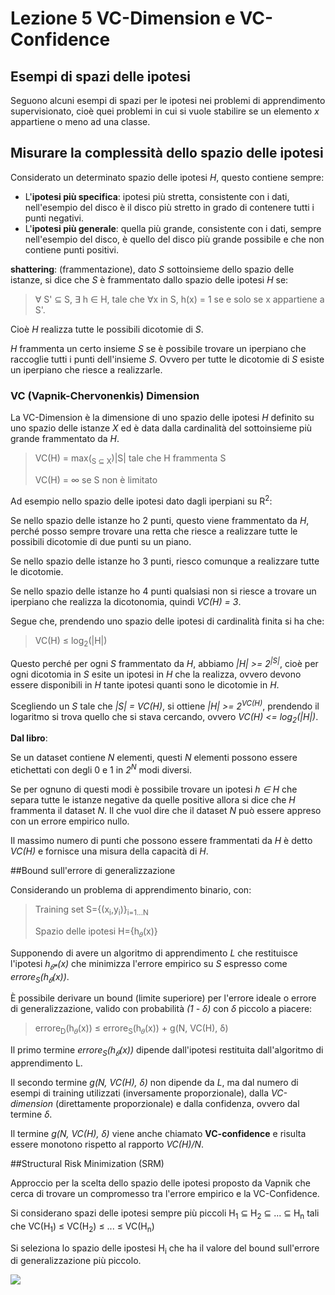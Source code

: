 # Lezione 5 VC-Dimension e VC-Confidence

## Esempi di spazi delle ipotesi

Seguono alcuni esempi di spazi per le ipotesi nei problemi di apprendimento supervisionato, cioè quei problemi in cui si vuole stabilire se un elemento *x* appartiene o meno ad una classe.


## Misurare la complessità dello spazio delle ipotesi

Considerato un determinato spazio delle ipotesi *H*, questo contiene sempre:

- L'**ipotesi più specifica**: ipotesi più stretta, consistente con i dati, nell'esempio del disco è il disco più stretto in grado di contenere tutti i punti negativi.
- L'**ipotesi più generale**: quella più grande, consistente con i dati, sempre nell'esempio del disco, è quello del disco più grande possibile e che non contiene punti positivi.

**shattering**: (frammentazione), dato *S* sottoinsieme dello spazio delle istanze, si dice che *S* è frammentato dallo spazio delle ipotesi *H* se:

> ∀ S' ⊆ S, ∃ h ∈ H, tale che ∀x in S, h(x) = 1 se e solo se x appartiene a S'.

Cioè *H* realizza tutte le possibili dicotomie di *S*.

*H* frammenta un certo insieme *S* se è possibile trovare un iperpiano che raccoglie tutti i punti dell'insieme *S*. Ovvero per tutte le dicotomie di *S* esiste un iperpiano che riesce a realizzarle.

### VC (Vapnik-Chervonenkis) Dimension

La VC-Dimension è la dimensione di uno spazio delle ipotesi *H* definito su uno spazio delle istanze *X* ed è data dalla cardinalità del sottoinsieme più grande frammentato da *H*.

> VC(H) = max(<sub>S ⊆ X</sub>)|S| tale che H frammenta S
> 
> VC(H) = ∞ se S non è limitato

Ad esempio nello spazio delle ipotesi dato dagli iperpiani su R<sup>2</sup>:

Se nello spazio delle istanze ho 2 punti, questo viene frammentato da *H*, perché posso sempre trovare una retta che riesce a realizzare tutte le possibili dicotomie di due punti su un piano.

Se nello spazio delle istanze ho 3 punti, riesco comunque a realizzare tutte le dicotomie.

Se nello spazio delle istanze ho 4 punti qualsiasi non si riesce a trovare un iperpiano che realizza la dicotonomia, quindi *VC(H) = 3*.

Segue che, prendendo uno spazio delle ipotesi di cardinalità finita si ha che:

> VC(H) ≤ log<sub>2</sub>(|H|)

Questo perché per ogni *S* frammentato da *H*, abbiamo *|H| >= 2<sup>|S|</sup>*, cioè per ogni dicotomia in *S* esite un ipotesi in *H* che la realizza, ovvero devono essere disponibili in *H* tante ipotesi quanti sono le dicotomie in *H*.

Scegliendo un *S* tale che *|S| = VC(H)*, si ottiene *|H| >= 2<sup>VC(H)</sup>*, prendendo il logaritmo si trova quello che si stava cercando, ovvero *VC(H) <= log<sub>2</sub>(|H|)*.

**Dal libro**:

Se un dataset contiene *N* elementi, questi *N* elementi possono essere etichettati con degli 0 e 1 in *2<sup>N</sup>* modi diversi.

Se per ognuno di questi modi è possibile trovare un ipotesi *h ∈ H* che separa tutte le istanze negative da quelle positive allora si dice che *H* frammenta il dataset *N*. Il che vuol dire che il dataset *N* può essere appreso con un errore empirico nullo.

Il massimo numero di punti che possono essere frammentati da *H* è detto *VC(H)* e fornisce una misura della capacità di *H*.

##Bound sull'errore di generalizzazione

Considerando un problema di apprendimento binario, con: 

> Training set S={(x<sub>i</sub>,y<sub>i</sub>)}<sub>i=1...N</sub>
>
>Spazio delle ipotesi H={h<sub>𝜃</sub>(x)}

Supponendo di avere un algoritmo di apprendimento *L* che restituisce l'ipotesi _h<sub>𝜃\*</sub>(x)_ che minimizza l'errore empirico su *S* espresso come *errore<sub>S</sub>(h<sub>𝜃</sub>(x))*.

È possibile derivare un bound (limite superiore) per l'errore ideale o errore di generalizzazione, valido con probabilità *(1 - δ)* con *δ* piccolo a piacere:

> errore<sub>D</sub>(h<sub>𝜃</sub>(x)) ≤ errore<sub>S</sub>(h<sub>𝜃</sub>(x)) + g(N, VC(H), δ)

Il primo termine *errore<sub>S</sub>(h<sub>𝜃</sub>(x))* dipende dall'ipotesi restituita dall'algoritmo di apprendimento L.

Il secondo termine *g(N, VC(H), δ)* non dipende da *L*, ma dal numero di esempi di training utilizzati (inversamente proporzionale), dalla *VC-dimension* (direttamente proporzionale) e dalla confidenza, ovvero dal termine *δ*.

Il termine *g(N, VC(H), δ)* viene anche chiamato **VC-confidence** e risulta essere monotono rispetto al rapporto *VC(H)/N*.

##Structural Risk Minimization (SRM)

Approccio per la scelta dello spazio delle ipotesi proposto da Vapnik che cerca di trovare un compromesso tra l'errore empirico e la VC-Confidence.

Si considerano spazi delle ipotesi sempre più piccoli H<sub>1</sub> ⊆ H<sub>2</sub> ⊆ ... ⊆ H<sub>n</sub> tali che VC(H<sub>1</sub>) ≤ VC(H<sub>2</sub>) ≤ ... ≤ VC(H<sub>n</sub>)

Si seleziona lo spazio delle ipostesi H<sub>i</sub> che ha il valore del bound sull'errore di generalizzazione più piccolo.

![](./immagini/l5-srm.png)
